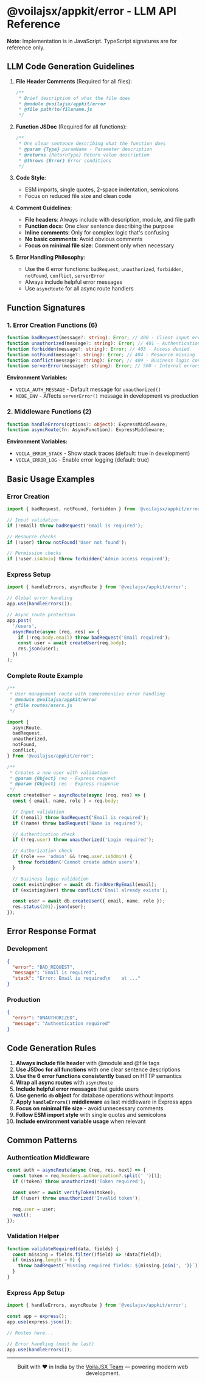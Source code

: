 # @voilajsx/appkit/error - LLM API Reference

**Note**: Implementation is in JavaScript. TypeScript signatures are for
reference only.

## LLM Code Generation Guidelines

1. **File Header Comments** (Required for all files):

   ```javascript
   /**
    * Brief description of what the file does
    * @module @voilajsx/appkit/error
    * @file path/to/filename.js
    */
   ```

2. **Function JSDoc** (Required for all functions):

   ```javascript
   /**
    * One clear sentence describing what the function does
    * @param {Type} paramName - Parameter description
    * @returns {ReturnType} Return value description
    * @throws {Error} Error conditions
    */
   ```

3. **Code Style**:

   - ESM imports, single quotes, 2-space indentation, semicolons
   - Focus on reduced file size and clean code

4. **Comment Guidelines**:

   - **File headers**: Always include with description, module, and file path
   - **Function docs**: One clear sentence describing the purpose
   - **Inline comments**: Only for complex logic that's confusing
   - **No basic comments**: Avoid obvious comments
   - **Focus on minimal file size**: Comment only when necessary

5. **Error Handling Philosophy**:
   - Use the 6 error functions: `badRequest`, `unauthorized`, `forbidden`,
     `notFound`, `conflict`, `serverError`
   - Always include helpful error messages
   - Use `asyncRoute` for all async route handlers

## Function Signatures

### 1. Error Creation Functions (6)

```typescript
function badRequest(message?: string): Error; // 400 - Client input errors
function unauthorized(message?: string): Error; // 401 - Authentication required
function forbidden(message?: string): Error; // 403 - Access denied
function notFound(message?: string): Error; // 404 - Resource missing
function conflict(message?: string): Error; // 409 - Business logic conflicts
function serverError(message?: string): Error; // 500 - Internal errors
```

**Environment Variables:**

- `VOILA_AUTH_MESSAGE` - Default message for `unauthorized()`
- `NODE_ENV` - Affects `serverError()` message in development vs production

### 2. Middleware Functions (2)

```typescript
function handleErrors(options?: object): ExpressMiddleware;
function asyncRoute(fn: AsyncFunction): ExpressMiddleware;
```

**Environment Variables:**

- `VOILA_ERROR_STACK` - Show stack traces (default: true in development)
- `VOILA_ERROR_LOG` - Enable error logging (default: true)

## Basic Usage Examples

### Error Creation

```javascript
import { badRequest, notFound, forbidden } from '@voilajsx/appkit/error';

// Input validation
if (!email) throw badRequest('Email is required');

// Resource checks
if (!user) throw notFound('User not found');

// Permission checks
if (!user.isAdmin) throw forbidden('Admin access required');
```

### Express Setup

```javascript
import { handleErrors, asyncRoute } from '@voilajsx/appkit/error';

// Global error handling
app.use(handleErrors());

// Async route protection
app.post(
  '/users',
  asyncRoute(async (req, res) => {
    if (!req.body.email) throw badRequest('Email required');
    const user = await createUser(req.body);
    res.json(user);
  })
);
```

### Complete Route Example

```javascript
/**
 * User management route with comprehensive error handling
 * @module @voilajsx/appkit/error
 * @file routes/users.js
 */

import {
  asyncRoute,
  badRequest,
  unauthorized,
  notFound,
  conflict,
} from '@voilajsx/appkit/error';

/**
 * Creates a new user with validation
 * @param {Object} req - Express request
 * @param {Object} res - Express response
 */
const createUser = asyncRoute(async (req, res) => {
  const { email, name, role } = req.body;

  // Input validation
  if (!email) throw badRequest('Email is required');
  if (!name) throw badRequest('Name is required');

  // Authentication check
  if (!req.user) throw unauthorized('Login required');

  // Authorization check
  if (role === 'admin' && !req.user.isAdmin) {
    throw forbidden('Cannot create admin users');
  }

  // Business logic validation
  const existingUser = await db.findUserByEmail(email);
  if (existingUser) throw conflict('Email already exists');

  const user = await db.createUser({ email, name, role });
  res.status(201).json(user);
});
```

## Error Response Format

### Development

```json
{
  "error": "BAD_REQUEST",
  "message": "Email is required",
  "stack": "Error: Email is required\n    at ..."
}
```

### Production

```json
{
  "error": "UNAUTHORIZED",
  "message": "Authentication required"
}
```

## Code Generation Rules

1. **Always include file header** with @module and @file tags
2. **Use JSDoc for all functions** with one clear sentence descriptions
3. **Use the 6 error functions consistently** based on HTTP semantics
4. **Wrap all async routes** with `asyncRoute`
5. **Include helpful error messages** that guide users
6. **Use generic `db` object** for database operations without imports
7. **Apply `handleErrors()` middleware** as last middleware in Express apps
8. **Focus on minimal file size** - avoid unnecessary comments
9. **Follow ESM import style** with single quotes and semicolons
10. **Include environment variable usage** when relevant

## Common Patterns

### Authentication Middleware

```javascript
const auth = asyncRoute(async (req, res, next) => {
  const token = req.headers.authorization?.split(' ')[1];
  if (!token) throw unauthorized('Token required');

  const user = await verifyToken(token);
  if (!user) throw unauthorized('Invalid token');

  req.user = user;
  next();
});
```

### Validation Helper

```javascript
function validateRequired(data, fields) {
  const missing = fields.filter((field) => !data[field]);
  if (missing.length > 0) {
    throw badRequest(`Missing required fields: ${missing.join(', ')}`);
  }
}
```

### Express App Setup

```javascript
import { handleErrors, asyncRoute } from '@voilajsx/appkit/error';

const app = express();
app.use(express.json());

// Routes here...

// Error handling (must be last)
app.use(handleErrors());
```

---

<p align="center">
  Built with ❤️ in India by the <a href="https://github.com/orgs/voilajsx/people">VoilaJSX Team</a> — powering modern web development.
</p>
